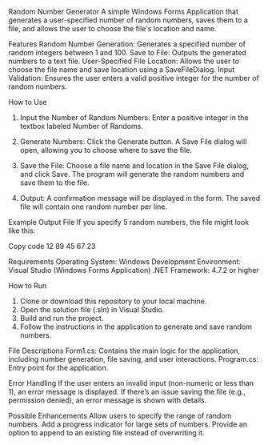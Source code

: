 Random Number Generator
A simple Windows Forms Application that generates a user-specified number of random numbers, saves them to a file, and allows the user to choose the file's location and name.

Features
Random Number Generation: Generates a specified number of random integers between 1 and 100.
Save to File: Outputs the generated numbers to a text file.
User-Specified File Location: Allows the user to choose the file name and save location using a SaveFileDialog.
Input Validation: Ensures the user enters a valid positive integer for the number of random numbers.

How to Use
1. Input the Number of Random Numbers:
Enter a positive integer in the textbox labeled Number of Randoms.

2. Generate Numbers:
Click the Generate button.
A Save File dialog will open, allowing you to choose where to save the file.

3. Save the File:
Choose a file name and location in the Save File dialog, and click Save.
The program will generate the random numbers and save them to the file.

4. Output:
A confirmation message will be displayed in the form.
The saved file will contain one random number per line.

Example Output File
If you specify 5 random numbers, the file might look like this:

Copy code
12
89
45
67
23

Requirements
Operating System: Windows
Development Environment: Visual Studio (Windows Forms Application)
.NET Framework: 4.7.2 or higher

How to Run
1. Clone or download this repository to your local machine.
2. Open the solution file (.sln) in Visual Studio.
3. Build and run the project.
4. Follow the instructions in the application to generate and save random numbers.

File Descriptions
Form1.cs: Contains the main logic for the application, including number generation, file saving, and user interactions.
Program.cs: Entry point for the application.

Error Handling
If the user enters an invalid input (non-numeric or less than 1), an error message is displayed.
If there’s an issue saving the file (e.g., permission denied), an error message is shown with details.

Possible Enhancements
Allow users to specify the range of random numbers.
Add a progress indicator for large sets of numbers.
Provide an option to append to an existing file instead of overwriting it.
